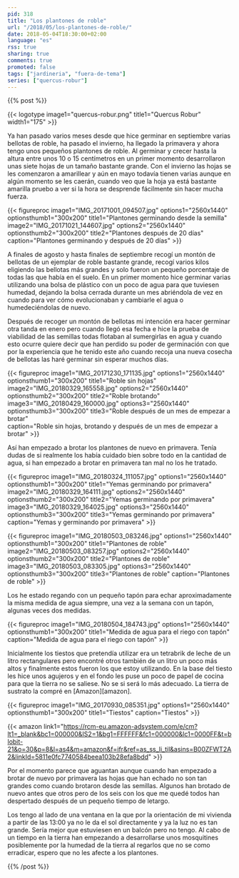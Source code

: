 ```yaml
---
pid: 318
title: "Los plantones de roble"
url: "/2018/05/los-plantones-de-roble/"
date: 2018-05-04T18:30:00+02:00
language: "es"
rss: true
sharing: true
comments: true
promoted: false
tags: ["jardineria", "fuera-de-tema"]
series: ["quercus-robur"]
---
```


{{% post %}}

{{< logotype image1="quercus-robur.png" title1="Quercus Robur" width1="175" >}}

Ya han pasado varios meses desde que hice germinar en septiembre varias bellotas de roble, ha pasado el invierno, ha llegado la primavera y ahora tengo unos pequeños plantones de roble. Al germinar y crecer hasta la altura entre unos 10 o 15 centímetros en un primer momento desarrollaron unas siete hojas de un tamaño bastante grande. Con el invierno las hojas se les comenzaron a amarillear y aún en mayo todavía tienen varias aunque en algún momento se les caerán, cuando veo que la hoja ya está bastante amarilla pruebo a ver si la hora se desprende fácilmente sin hacer mucha fuerza.

{{< figureproc
    image1="IMG_20171001_094507.jpg" options1="2560x1440" optionsthumb1="300x200" title1="Plantones germinando desde la semilla"
    image2="IMG_20171021_144607.jpg" options2="2560x1440" optionsthumb2="300x200" title2="Plantones después de 20 días"
    caption="Plantones germinando y después de 20 días" >}}

A finales de agosto y hasta finales de septiembre recogí un montón de bellotas de un ejemplar de roble bastante grande, recogí varios kilos eligiendo las bellotas más grandes y solo fueron un pequeño porcentaje de todas las que había en el suelo. En un primer momento hice germinar varias utilizando una bolsa de plástico con un poco de agua para que tuviesen humedad, dejando la bolsa cerrada durante un mes abriéndola de vez en cuando para ver cómo evolucionaban y cambiarle el agua o humedeciéndolas de nuevo.

Después de recoger un montón de bellotas mi intención era hacer germinar otra tanda en enero pero cuando llegó esa fecha e hice la prueba de viabilidad de las semillas todas flotaban al sumergirlas en agua y cuando esto ocurre quiere decir que han perdido su poder de germinación con que por la experiencia que he tenido este año cuando recoja una nueva cosecha de bellotas las haré germinar sin esperar muchos días.

{{< figureproc
    image1="IMG_20171230_171135.jpg" options1="2560x1440" optionsthumb1="300x200" title1="Roble sin hojas"
    image2="IMG_20180329_165558.jpg" options2="2560x1440" optionsthumb2="300x200" title2="Roble brotando"
    image3="IMG_20180429_160000.jpg" options3="2560x1440" optionsthumb3="300x200" title3="Roble después de un mes de empezar a brotar"        
    caption="Roble sin hojas, brotando y después de un mes de empezar a brotar" >}}

Así han empezado a brotar los plantones de nuevo en primavera. Tenía dudas de si realmente los había cuidado bien sobre todo en la cantidad de agua, si han empezado a brotar en primavera tan mal no los he tratado.

{{< figureproc
    image1="IMG_20180324_111057.jpg" options1="2560x1440" optionsthumb1="300x200" title1="Yemas germinando por primavera"
    image2="IMG_20180329_164111.jpg" options2="2560x1440" optionsthumb2="300x200" title2="Yemas germinando por primavera"
    image3="IMG_20180329_164025.jpg" options3="2560x1440" optionsthumb3="300x200" title3="Yemas germinando por primavera"        
    caption="Yemas y germinando por primavera" >}}

{{< figureproc
    image1="IMG_20180503_083246.jpg" options1="2560x1440" optionsthumb1="300x200" title1="Plantones de roble"
    image2="IMG_20180503_083257.jpg" options2="2560x1440" optionsthumb2="300x200" title2="Plantones de roble"
    image3="IMG_20180503_083305.jpg" options3="2560x1440" optionsthumb3="300x200" title3="Plantones de roble"
    caption="Plantones de roble" >}}

Los he estado regando con un pequeño tapón para echar aproximadamente la misma medida de agua siempre, una vez a la semana con un tapón, algunas veces dos medidas.

{{< figureproc
    image1="IMG_20180504_184743.jpg" options1="2560x1440" optionsthumb1="300x200" title1="Medida de agua para el riego con tapón"
    caption="Medida de agua para el riego con tapón" >}}

Inicialmente los tiestos que pretendía utilizar era un tetrabrik de leche de un litro rectangulares pero encontré otros también de un litro un poco más altos y finalmente estos fueron los que estoy utilizando. En la base del tiesto les hice unos agujeros y en el fondo les puse un poco de papel de cocina para que la tierra no se saliese. No se si será lo más adecuado. La tierra de sustrato la compré en [Amazon][amazon].

{{< figureproc
    image1="IMG_20170930_085351.jpg" options1="2560x1440" optionsthumb1="300x200" title1="Tiestos"
    caption="Tiestos" >}}

{{< amazon
    link1="https://rcm-eu.amazon-adsystem.com/e/cm?lt1=_blank&bc1=000000&IS2=1&bg1=FFFFFF&fc1=000000&lc1=0000FF&t=blobit-21&o=30&p=8&l=as4&m=amazon&f=ifr&ref=as_ss_li_til&asins=B00ZFWT2A2&linkId=5811e0fc7740584beea103b28efa8bdd" >}}

Por el momento parece que aguantan aunque cuando han empezado a brotar de nuevo por primavera las hojas que han echado no son tan grandes como cuando brotaron desde las semillas. Algunos han brotado de nuevo antes que otros pero de los seis con los que me quedé todos han despertado después de un pequeño tiempo de letargo.

Los tengo al lado de una ventana en la que por la orientación de mi vivienda a partir de las 13:00 ya no le da el sol directamente y ya la luz no es tan grande. Sería mejor que estuviesen en un balcón pero no tengo. Al cabo de un tiempo en la tierra han empezando a desarrollarse unos mosquitines posiblemente por la humedad de la tierra al regarlos que no se como erradicar, espero que no les afecte a los plantones.

{{% /post %}}
